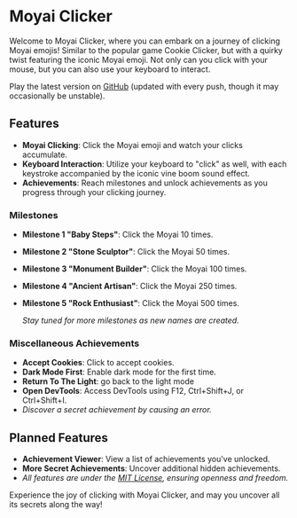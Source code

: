 # Moyai Clicker

Welcome to Moyai Clicker, where you can embark on a journey of clicking Moyai emojis! Similar to the popular game Cookie Clicker, but with a quirky twist featuring the iconic Moyai emoji. Not only can you click with your mouse, but you can also use your keyboard to interact.

Play the latest version on [GitHub](https://nilonic.github.io/moyaiclicker/) (updated with every push, though it may occasionally be unstable).

## Features

- **Moyai Clicking**: Click the Moyai emoji and watch your clicks accumulate.
- **Keyboard Interaction**: Utilize your keyboard to "click" as well, with each keystroke accompanied by the iconic vine boom sound effect.
- **Achievements**: Reach milestones and unlock achievements as you progress through your clicking journey.
  
### Milestones
- **Milestone 1 "Baby Steps"**: Click the Moyai 10 times.
- **Milestone 2 "Stone Sculptor"**: Click the Moyai 50 times.
- **Milestone 3 "Monument Builder"**: Click the Moyai 100 times.
- **Milestone 4 "Ancient Artisan"**: Click the Moyai 250 times.
- **Milestone 5 "Rock Enthusiast"**: Click the Moyai 500 times.
  
  *Stay tuned for more milestones as new names are created.*
  
### Miscellaneous Achievements
- **Accept Cookies**: Click to accept cookies.
- **Dark Mode First**: Enable dark mode for the first time.
- **Return To The Light**: go back to the light mode
- **Open DevTools**: Access DevTools using F12, Ctrl+Shift+J, or Ctrl+Shift+I.
- *Discover a secret achievement by causing an error.*

## Planned Features
- **Achievement Viewer**: View a list of achievements you've unlocked.
- **More Secret Achievements**: Uncover additional hidden achievements.
- *All features are under the [MIT License](LICENSE.md), ensuring openness and freedom.*

Experience the joy of clicking with Moyai Clicker, and may you uncover all its secrets along the way!
